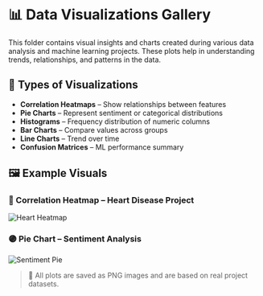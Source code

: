 # 📊 Data Visualizations Gallery

This folder contains visual insights and charts created during various data analysis and machine learning projects. These plots help in understanding trends, relationships, and patterns in the data.

## 🎯 Types of Visualizations

- **Correlation Heatmaps** – Show relationships between features
- **Pie Charts** – Represent sentiment or categorical distributions
- **Histograms** – Frequency distribution of numeric columns
- **Bar Charts** – Compare values across groups
- **Line Charts** – Trend over time
- **Confusion Matrices** – ML performance summary

## 🖼️ Example Visuals

### 🔵 Correlation Heatmap – Heart Disease Project
![Heart Heatmap](./heart-disease-heatmap.png)

### 🟣 Pie Chart – Sentiment Analysis
![Sentiment Pie](./sentiment-pie-chart.png)

> 📌 All plots are saved as PNG images and are based on real project datasets.

